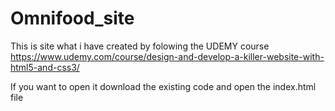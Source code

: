 # Omnifood_site

This is site what i have created by folowing the UDEMY course
https://www.udemy.com/course/design-and-develop-a-killer-website-with-html5-and-css3/

If you want to open it download the existing code and open the index.html file
